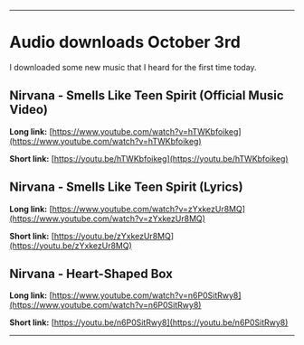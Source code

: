 
***

# Audio downloads October 3rd

I downloaded some new music that I heard for the first time today.

## Nirvana - Smells Like Teen Spirit (Official Music Video)

**Long link:** [https://www.youtube.com/watch?v=hTWKbfoikeg](https://www.youtube.com/watch?v=hTWKbfoikeg)

**Short link:** [https://youtu.be/hTWKbfoikeg](https://youtu.be/hTWKbfoikeg)

## Nirvana - Smells Like Teen Spirit (Lyrics)

**Long link:** [https://www.youtube.com/watch?v=zYxkezUr8MQ](https://www.youtube.com/watch?v=zYxkezUr8MQ)

**Short link:** [https://youtu.be/zYxkezUr8MQ](https://youtu.be/zYxkezUr8MQ)

## Nirvana - Heart-Shaped Box

**Long link:** [https://www.youtube.com/watch?v=n6P0SitRwy8](https://www.youtube.com/watch?v=n6P0SitRwy8)

**Short link:** [https://youtu.be/n6P0SitRwy8](https://youtu.be/n6P0SitRwy8)

***

<!-- Template
**Long link:** []()

**Short link:** []()
!-->
